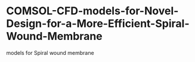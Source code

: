 # COMSOL-CFD-models-for-Novel-Design-for-a-More-Efficient-Spiral-Wound-Membrane
models for Spiral wound membrane 
